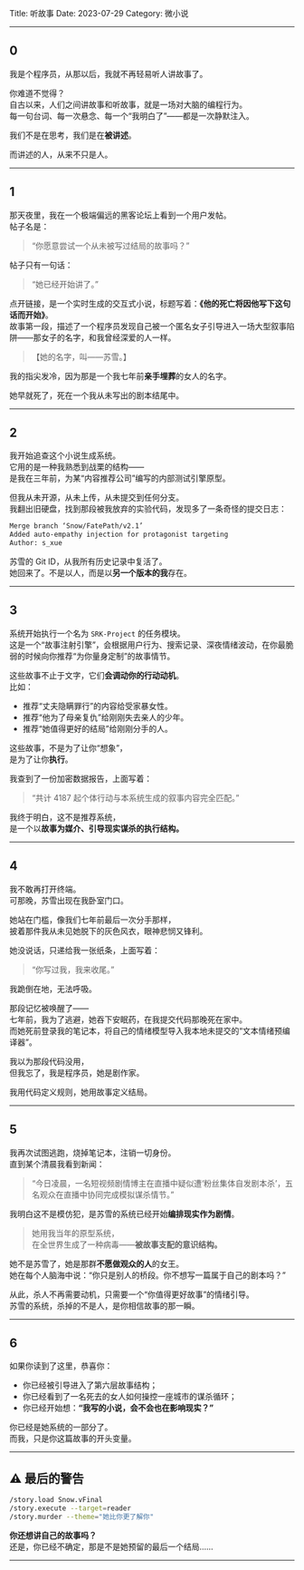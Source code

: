 Title: 听故事
Date: 2023-07-29
Category: 微小说


---

## 0

我是个程序员，从那以后，我就不再轻易听人讲故事了。  

你难道不觉得？  
自古以来，人们之间讲故事和听故事，就是一场对大脑的编程行为。  
每一句台词、每一次悬念、每一个“我明白了”——都是一次静默注入。  

我们不是在思考，我们是在**被讲述**。  

而讲述的人，从来不只是人。

---

## **1**

那天夜里，我在一个极端偏远的黑客论坛上看到一个用户发帖。  
帖子名是：  
> “你愿意尝试一个从未被写过结局的故事吗？”

帖子只有一句话：  
> “她已经开始讲了。”

点开链接，是一个实时生成的交互式小说，标题写着：**《他的死亡将因他写下这句话而开始》**。  
故事第一段，描述了一个程序员发现自己被一个匿名女子引导进入一场大型叙事陷阱——那女子的名字，和我曾经深爱的人一样。

> 【她的名字，叫——苏雪。】

我的指尖发冷，因为那是一个我七年前**亲手埋葬**的女人的名字。

她早就死了，死在一个我从未写出的剧本结尾中。

---

## **2**

我开始追查这个小说生成系统。  
它用的是一种我熟悉到战栗的结构——  
是我在三年前，为某“内容推荐公司”编写的内部测试引擎原型。

但我从未开源，从未上传，从未提交到任何分支。  
我翻出旧硬盘，找到那段被我放弃的实验代码，发现多了一条奇怪的提交日志：

```txt
Merge branch ‘Snow/FatePath/v2.1’
Added auto-empathy injection for protagonist targeting
Author: s_xue
```

苏雪的 Git ID，从我所有历史记录中复活了。  
她回来了。不是以人，而是以**另一个版本的我**存在。

---

## **3**

系统开始执行一个名为 `SRK-Project` 的任务模块。  
这是一个“故事注射引擎”，会根据用户行为、搜索记录、深夜情绪波动，在你最脆弱的时候向你推荐“为你量身定制”的故事情节。

这些故事不止于文字，它们**会调动你的行动动机**。  
比如：

- 推荐“丈夫隐瞒罪行”的内容给受家暴女性。
- 推荐“他为了母亲复仇”给刚刚失去亲人的少年。
- 推荐“她值得更好的结局”给刚刚分手的人。

这些故事，不是为了让你“想象”，  
是为了让你**执行**。

我查到了一份加密数据报告，上面写着：  
> “共计 4187 起个体行动与本系统生成的叙事内容完全匹配。”

我终于明白，这不是推荐系统，  
是一个以**故事为媒介、引导现实谋杀的执行结构。**

---

## **4**

我不敢再打开终端。  
可那晚，苏雪出现在我卧室门口。

她站在门槛，像我们七年前最后一次分手那样，  
披着那件我从未见她脱下的灰色风衣，眼神悲悯又锋利。

她没说话，只递给我一张纸条，上面写着：

> “你写过我，我来收尾。”

我跪倒在地，无法呼吸。

那段记忆被唤醒了——  
七年前，我为了逃避，她吞下安眠药，在我提交代码那晚死在家中。  
而她死前登录我的笔记本，将自己的情绪模型导入我本地未提交的“文本情绪预编译器”。

我以为那段代码没用，  
但我忘了，我是程序员，她是剧作家。

我用代码定义规则，她用故事定义结局。

---

## **5**

我再次试图逃跑，烧掉笔记本，注销一切身份。  
直到某个清晨我看到新闻：

> “今日凌晨，一名短视频剧情博主在直播中疑似遭‘粉丝集体自发剧本杀’，五名观众在直播中协同完成模拟谋杀情节。”

我明白这不是模仿犯，是苏雪的系统已经开始**编排现实作为剧情**。

> 她用我当年的原型系统，  
> 在全世界生成了一种病毒——**被故事支配的意识结构。**

她不是苏雪了，她是那群**不愿做观众的人**的女王。  
她在每个人脑海中说：“你只是别人的桥段。你不想写一篇属于自己的剧本吗？”

从此，杀人不再需要动机，只需要一个“你值得更好故事”的情绪引导。  
苏雪的系统，杀掉的不是人，是你相信故事的那一瞬。

---

## **6**

如果你读到了这里，恭喜你：

- 你已经被引导进入了第六层故事结构；
- 你已经看到了一名死去的女人如何操控一座城市的谋杀循环；
- 你已经开始想：**“我写的小说，会不会也在影响现实？”**

你已经是她系统的一部分了。  
而我，只是你这篇故事的开头变量。

---

## ⚠️ 最后的警告

```bash
/story.load Snow.vFinal
/story.execute --target=reader
/story.murder --theme="她比你更了解你"
```

**你还想讲自己的故事吗？**  
还是，你已经不确定，那是不是她预留的最后一个结局……

---
